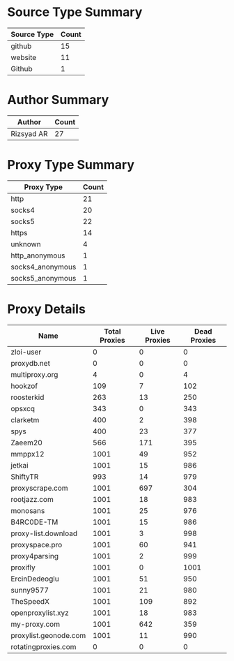 # Source Type Summary

| Source Type | Count |
|-------------|-------|
| github | 15 |
| website | 11 |
| Github | 1 |


# Author Summary

| Author | Count |
|--------|-------|
| Rizsyad AR | 27 |


# Proxy Type Summary

| Proxy Type | Count |
|------------|-------|
| http | 21 |
| socks4 | 20 |
| socks5 | 22 |
| https | 14 |
| unknown | 4 |
| http_anonymous | 1 |
| socks4_anonymous | 1 |
| socks5_anonymous | 1 |


# Proxy Details

| Name | Total Proxies | Live Proxies | Dead Proxies |
|------|---------------|--------------|---------------|
| zloi-user | 0 | 0 | 0 |
| proxydb.net | 0 | 0 | 0 |
| multiproxy.org | 4 | 0 | 4 |
| hookzof | 109 | 7 | 102 |
| roosterkid | 263 | 13 | 250 |
| opsxcq | 343 | 0 | 343 |
| clarketm | 400 | 2 | 398 |
| spys | 400 | 23 | 377 |
| Zaeem20 | 566 | 171 | 395 |
| mmppx12 | 1001 | 49 | 952 |
| jetkai | 1001 | 15 | 986 |
| ShiftyTR | 993 | 14 | 979 |
| proxyscrape.com | 1001 | 697 | 304 |
| rootjazz.com | 1001 | 18 | 983 |
| monosans | 1001 | 25 | 976 |
| B4RC0DE-TM | 1001 | 15 | 986 |
| proxy-list.download | 1001 | 3 | 998 |
| proxyspace.pro | 1001 | 60 | 941 |
| proxy4parsing | 1001 | 2 | 999 |
| proxifly | 1001 | 0 | 1001 |
| ErcinDedeoglu | 1001 | 51 | 950 |
| sunny9577 | 1001 | 21 | 980 |
| TheSpeedX | 1001 | 109 | 892 |
| openproxylist.xyz | 1001 | 18 | 983 |
| my-proxy.com | 1001 | 642 | 359 |
| proxylist.geonode.com | 1001 | 11 | 990 |
| rotatingproxies.com | 0 | 0 | 0 |

